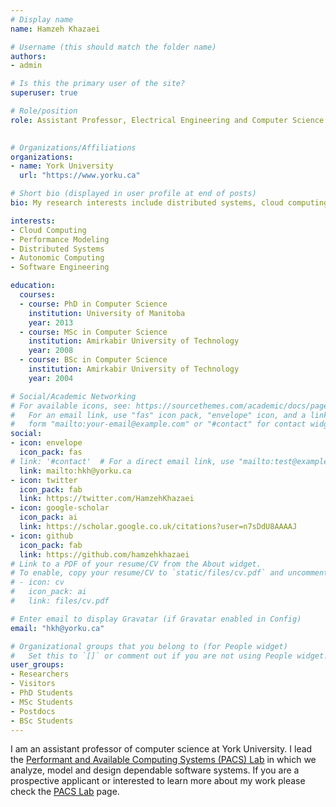 ```yaml
---
# Display name
name: Hamzeh Khazaei

# Username (this should match the folder name)
authors:
- admin

# Is this the primary user of the site?
superuser: true

# Role/position
role: Assistant Professor, Electrical Engineering and Computer Science Department  
        

# Organizations/Affiliations
organizations:
- name: York University
  url: "https://www.yorku.ca"

# Short bio (displayed in user profile at end of posts)
bio: My research interests include distributed systems, cloud computing, performance modeling and autonomic computing.

interests:
- Cloud Computing
- Performance Modeling
- Distributed Systems
- Autonomic Computing
- Software Engineering

education:
  courses:
  - course: PhD in Computer Science
    institution: University of Manitoba
    year: 2013
  - course: MSc in Computer Science
    institution: Amirkabir University of Technology
    year: 2008
  - course: BSc in Computer Science
    institution: Amirkabir University of Technology
    year: 2004

# Social/Academic Networking
# For available icons, see: https://sourcethemes.com/academic/docs/page-builder/#icons
#   For an email link, use "fas" icon pack, "envelope" icon, and a link in the
#   form "mailto:your-email@example.com" or "#contact" for contact widget.
social:
- icon: envelope
  icon_pack: fas
# link: '#contact'  # For a direct email link, use "mailto:test@example.org".
  link: mailto:hkh@yorku.ca
- icon: twitter
  icon_pack: fab
  link: https://twitter.com/HamzehKhazaei
- icon: google-scholar
  icon_pack: ai
  link: https://scholar.google.co.uk/citations?user=n7sDdU8AAAAJ
- icon: github
  icon_pack: fab
  link: https://github.com/hamzehkhazaei
# Link to a PDF of your resume/CV from the About widget.
# To enable, copy your resume/CV to `static/files/cv.pdf` and uncomment the lines below.
# - icon: cv
#   icon_pack: ai
#   link: files/cv.pdf

# Enter email to display Gravatar (if Gravatar enabled in Config)
email: "hkh@yorku.ca"

# Organizational groups that you belong to (for People widget)
#   Set this to `[]` or comment out if you are not using People widget.
user_groups:
- Researchers
- Visitors
- PhD Students
- MSc Students
- Postdocs
- BSc Students
---
```


I am an assistant professor of computer science at York University. I lead 
the <a href="https://pacs.eecs.yorku.ca" target="_blank"> Performant and Available Computing Systems (PACS) Lab</a> 
in which we analyze, model and design dependable software systems. If you are a prospective applicant or interested 
to learn more about my work please check the <a href="https://pacs.eecs.yorku.ca" target="_blank"> PACS Lab</a> page.

 


